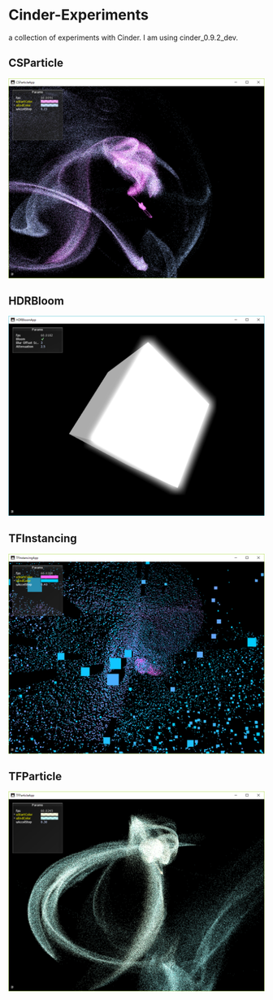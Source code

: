 # Cinder-Experiments
a collection of experiments with Cinder. I am using cinder_0.9.2_dev.

## CSParticle
![result](https://github.com/rystylee/Cinder-Experiments/blob/master/CSParticle/screenshot.png)

## HDRBloom
![result](https://github.com/rystylee/Cinder-Experiments/blob/master/HDRBloom/screenshot.png)

## TFInstancing
![result](https://github.com/rystylee/Cinder-Experiments/blob/master/TFInstancing/screenshot.png)

## TFParticle
![result](https://github.com/rystylee/Cinder-Experiments/blob/master/TFParticle/screenshot.png)
